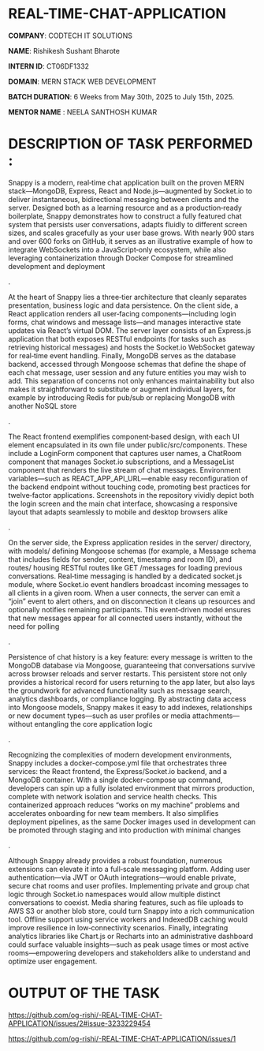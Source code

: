 # REAL-TIME-CHAT-APPLICATION

**COMPANY**: CODTECH IT SOLUTIONS

**NAME**: Rishikesh Sushant Bharote

**INTERN ID**: CT06DF1332

**DOMAIN**: MERN STACK WEB DEVELOPMENT

**BATCH DURATION**: 6 Weeks from May 30th, 2025 to July 15th, 2025.    

**MENTOR NAME** : NEELA SANTHOSH KUMAR

# DESCRIPTION OF TASK PERFORMED : 
Snappy is a modern, real‑time chat application built on the proven MERN stack—MongoDB, Express, React and Node.js—augmented by Socket.io to deliver instantaneous, bidirectional messaging between clients and the server. Designed both as a learning resource and as a production‑ready boilerplate, Snappy demonstrates how to construct a fully featured chat system that persists user conversations, adapts fluidly to different screen sizes, and scales gracefully as your user base grows. With nearly 900 stars and over 600 forks on GitHub, it serves as an illustrative example of how to integrate WebSockets into a JavaScript‑only ecosystem, while also leveraging containerization through Docker Compose for streamlined development and deployment 

.

At the heart of Snappy lies a three‑tier architecture that cleanly separates presentation, business logic and data persistence. On the client side, a React application renders all user‑facing components—including login forms, chat windows and message lists—and manages interactive state updates via React’s virtual DOM. The server layer consists of an Express.js application that both exposes RESTful endpoints (for tasks such as retrieving historical messages) and hosts the Socket.io WebSocket gateway for real‑time event handling. Finally, MongoDB serves as the database backend, accessed through Mongoose schemas that define the shape of each chat message, user session and any future entities you may wish to add. This separation of concerns not only enhances maintainability but also makes it straightforward to substitute or augment individual layers, for example by introducing Redis for pub/sub or replacing MongoDB with another NoSQL store 

.

The React frontend exemplifies component‑based design, with each UI element encapsulated in its own file under public/src/components. These include a LoginForm component that captures user names, a ChatRoom component that manages Socket.io subscriptions, and a MessageList component that renders the live stream of chat messages. Environment variables—such as REACT_APP_API_URL—enable easy reconfiguration of the backend endpoint without touching code, promoting best practices for twelve‑factor applications. Screenshots in the repository vividly depict both the login screen and the main chat interface, showcasing a responsive layout that adapts seamlessly to mobile and desktop browsers alike 

.

On the server side, the Express application resides in the server/ directory, with models/ defining Mongoose schemas (for example, a Message schema that includes fields for sender, content, timestamp and room ID), and routes/ housing RESTful routes like GET /messages for loading previous conversations. Real‑time messaging is handled by a dedicated socket.js module, where Socket.io event handlers broadcast incoming messages to all clients in a given room. When a user connects, the server can emit a “join” event to alert others, and on disconnection it cleans up resources and optionally notifies remaining participants. This event‑driven model ensures that new messages appear for all connected users instantly, without the need for polling 

.

Persistence of chat history is a key feature: every message is written to the MongoDB database via Mongoose, guaranteeing that conversations survive across browser reloads and server restarts. This persistent store not only provides a historical record for users returning to the app later, but also lays the groundwork for advanced functionality such as message search, analytics dashboards, or compliance logging. By abstracting data access into Mongoose models, Snappy makes it easy to add indexes, relationships or new document types—such as user profiles or media attachments—without entangling the core application logic 

.

Recognizing the complexities of modern development environments, Snappy includes a docker-compose.yml file that orchestrates three services: the React frontend, the Express/Socket.io backend, and a MongoDB container. With a single docker-compose up command, developers can spin up a fully isolated environment that mirrors production, complete with network isolation and service health checks. This containerized approach reduces “works on my machine” problems and accelerates onboarding for new team members. It also simplifies deployment pipelines, as the same Docker images used in development can be promoted through staging and into production with minimal changes 

.

Although Snappy already provides a robust foundation, numerous extensions can elevate it into a full‑scale messaging platform. Adding user authentication—via JWT or OAuth integrations—would enable private, secure chat rooms and user profiles. Implementing private and group chat logic through Socket.io namespaces would allow multiple distinct conversations to coexist. Media sharing features, such as file uploads to AWS S3 or another blob store, could turn Snappy into a rich communication tool. Offline support using service workers and IndexedDB caching would improve resilience in low‑connectivity scenarios. Finally, integrating analytics libraries like Chart.js or Recharts into an administrative dashboard could surface valuable insights—such as peak usage times or most active rooms—empowering developers and stakeholders alike to understand and optimize user engagement.

# OUTPUT OF THE TASK

https://github.com/og-rishi/-REAL-TIME-CHAT-APPLICATION/issues/2#issue-3233229454

https://github.com/og-rishi/-REAL-TIME-CHAT-APPLICATION/issues/1
